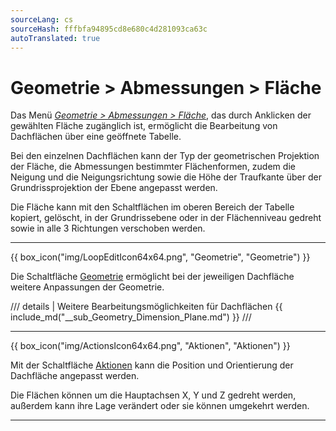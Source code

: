 ```yaml
---
sourceLang: cs
sourceHash: fffbfa94895cd8e680c4d281093ca63c
autoTranslated: true
---
```


<h1>Geometrie &gt; Abmessungen &gt; Fläche</h1>

  <p> Das Menü <u><i>Geometrie &gt; Abmessungen &gt; Fläche</i></u>, das durch Anklicken der gewählten Fläche zugänglich ist, ermöglicht die Bearbeitung von Dachflächen über eine geöffnete Tabelle.

  <p>
  Bei den einzelnen Dachflächen kann der Typ der geometrischen Projektion der Fläche, die Abmessungen bestimmter Flächenformen, zudem die Neigung und die Neigungsrichtung sowie die Höhe der Traufkante über der Grundrissprojektion der Ebene angepasst werden.
  </p>
  
  <p>
  Die Fläche kann mit den Schaltflächen im oberen Bereich der Tabelle kopiert, gelöscht, in der Grundrissebene oder in der Flächenniveau gedreht sowie in alle 3 Richtungen verschoben werden.
  </p>

  <hr class="main"> <!-- Vodorovná čára jako oddělovač sekce -->

{{ box_icon("img/LoopEditIcon64x64.png", "Geometrie", "Geometrie") }}

  <p>
  Die Schaltfläche <u>Geometrie</u> ermöglicht bei der jeweiligen Dachfläche weitere Anpassungen der Geometrie. 
  </p>

/// details | Weitere Bearbeitungsmöglichkeiten für Dachflächen
{{ include_md("__sub_Geometry_Dimension_Plane.md") }}
///


  <hr class="main"> <!-- Vodorovná čára jako oddělovač sekce -->

{{ box_icon("img/ActionsIcon64x64.png", "Aktionen", "Aktionen") }}

  <p>
  Mit der Schaltfläche <u>Aktionen</u> kann die Position und Orientierung der Dachfläche angepasst werden.
  </p>

  <p>
  Die Flächen können um die Hauptachsen X, Y und Z gedreht werden, außerdem kann ihre Lage verändert oder sie können umgekehrt werden.
  </p>

  <hr class="main"> <!-- Vodorovná čára jako oddělovač sekce -->

<!-- product: HiStruct Roofs -->